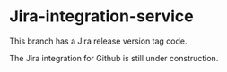 # Jira-integration-service

This branch has a Jira release version tag code.

The  Jira integration for Github is still under construction.


